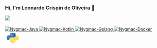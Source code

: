 ### Hi, I'm Leonardo Crispin de Oliveira 👋

<div>
    <a href="">
    <img height="180em" src="https://github-readme-stats.vercel.app/api?username=NygmaC&show_icons=true&theme=dark">  
    <!-- <img height="180em" src="https://github-readme-stats.vercel.app/api/top-langs/?username=NygmaC&layout=compact&langs_count=7&theme=dark"/> -->
    
</div>
 <br>   
<div style="display: inline_block">
    <img src="https://cdn.jsdelivr.net/gh/devicons/devicon/icons/java/java-plain-wordmark.svg" alt="Nygmac-Java" height="40" width="50"/>
    <img src="https://cdn.jsdelivr.net/gh/devicons/devicon/icons/kotlin/kotlin-original.svg" alt="Nygmac-Kotlin" height="40" width="50"/>
    <img src="https://cdn.jsdelivr.net/gh/devicons/devicon/icons/go/go-original.svg" alt="Nygmac-Golang" height="40" width="50"/>
    <img src="https://cdn.jsdelivr.net/gh/devicons/devicon/icons/docker/docker-original-wordmark.svg" alt="Nygmac-Docker" height="40" width="50"/>
    <img src="https://raw.githubusercontent.com/devicons/devicon/master/icons/python/python-original.svg" alt="Nygmac-Python" height="40" width="50"/>
</div>
  
